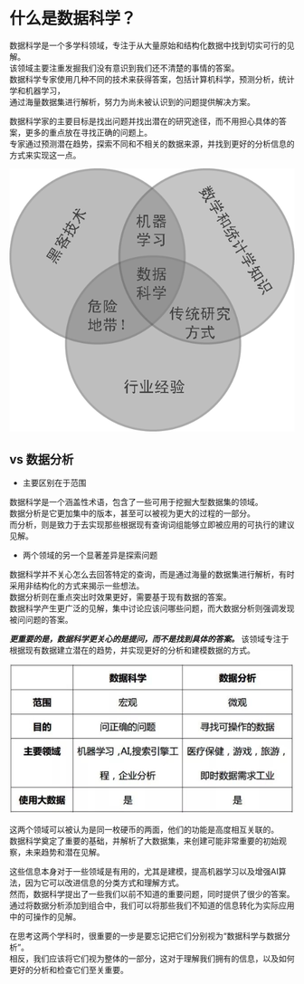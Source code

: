 # 什么是数据科学？

数据科学是一个多学科领域，专注于从大量原始和结构化数据中找到切实可行的见解。  
该领域主要注重发掘我们没有意识到我们还不清楚的事情的答案。  
数据科学专家使用几种不同的技术来获得答案，包括计算机科学，预测分析，统计学和机器学习，  
通过海量数据集进行解析，努力为尚未被认识到的问题提供解决方案。  

数据科学家的主要目标是找出问题并找出潜在的研究途径，而不用担心具体的答案，更多的重点放在寻找正确的问题上。  
专家通过预测潜在趋势，探索不同和不相关的数据来源，并找到更好的分析信息的方式来实现这一点。  

![](_pic/DataS.png)  


## vs 数据分析

* 主要区别在于范围  

数据科学是一个涵盖性术语，包含了一些可用于挖掘大型数据集的领域。  
数据分析是它更加集中的版本，甚至可以被视为更大的过程的一部分。  
而分析，则是致力于去实现那些根据现有查询词组能够立即被应用的可执行的建议见解。  

* 两个领域的另一个显著差异是探索问题

数据科学并不关心怎么去回答特定的查询，而是通过海量的数据集进行解析，有时采用非结构化的方式来揭示一些想法。  
数据分析则在重点突出时效果更好，需要基于现有数据的答案。  
数据科学产生更广泛的见解，集中讨论应该问哪些问题，而大数据分析则强调发现被问问题的答案。  

***更重要的是，数据科学更关心的是提问，而不是找到具体的答案。***
该领域专注于根据现有数据建立潜在的趋势，并实现更好的分析和建模数据的方式。  

![](_pic/DAvsDS.jpg)  

这两个领域可以被认为是同一枚硬币的两面，他们的功能是高度相互关联的。  
数据科学奠定了重要的基础，并解析了大数据集，来创建可能非常重要的初始观察，未来趋势和潜在见解。  

这些信息本身对于一些领域是有用的，尤其是建模，提高机器学习以及增强AI算法，因为它可以改进信息的分类方式和理解方式。  
然而，数据科学提出了一些我们以前不知道的重要问题，同时提供了很少的答案。  
通过将数据分析添加到组合中，我们可以将那些我们不知道的信息转化为实际应用中的可操作的见解。  

在思考这两个学科时，很重要的一步是要忘记把它们分别视为“数据科学与数据分析”。  
相反，我们应该将它们视为整体的一部分，这对于理解我们拥有的信息，以及如何更好的分析和检查它们至关重要。  

